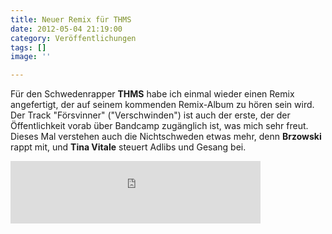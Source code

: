 ```yaml
---
title: Neuer Remix für THMS
date: 2012-05-04 21:19:00
category: Veröffentlichungen
tags: []
image: ''

---
```


Für den Schwedenrapper **THMS** habe ich einmal wieder einen Remix angefertigt, der auf seinem kommenden Remix-Album zu hören sein wird. Der Track "Försvinner" ("Verschwinden") ist auch der erste, der der Öffentlichkeit vorab über Bandcamp zugänglich ist, was mich sehr freut. Dieses Mal verstehen auch die Nichtschweden etwas mehr, denn **Brzowski** rappt mit, und **Tina Vitale** steuert Adlibs und Gesang bei.  
<iframe width="400" height="100" style="position: relative; display: block; width: 400px; height: 100px;" src="http://bandcamp.com/EmbeddedPlayer/v=2/track=1782295224/size=venti/bgcol=FFFFFF/linkcol=4285BB/" allowtransparency="true" frameborder="0"></iframe>
